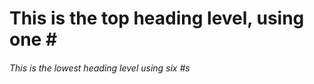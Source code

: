 # This is the top heading level, using one \#
###### This is the lowest heading level using six \#s
